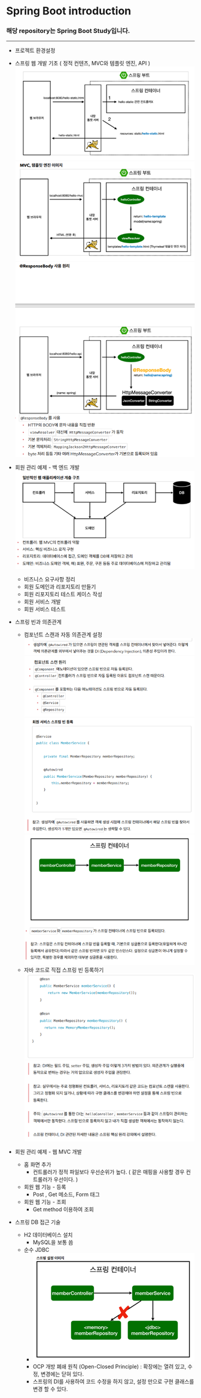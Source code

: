# Spring Boot introduction<br>
### 해당 repository는 Spring Boot Study입니다.
***
- 프로젝트 환경설정
- 스프링 웹 개발 기초 ( 정적 컨텐츠, MVC와 템플릿 엔진, API )
  ![img_4.png](img_4.png)
  ![img_5.png](img_5.png)
  ![img_6.png](img_6.png)
  
  
- 회원 관리 예제 - 백 엔드 개발
  ![img_7.png](img_7.png)
    - 비즈니스 요구사항 정리
    - 회원 도메인과 리포지토리 만들기
    - 회원 리포지토리 테스트 케이스 작성
    - 회원 서비스 개발
    - 회원 서비스 테스트
- 스프링 빈과 의존관계
    - 컴포넌트 스캔과 자동 의존관계 설정
  ![img.png](img.png)
      ![img_1.png](img_1.png)
      ![img_2.png](img_2.png)
      ![img_3.png](img_3.png)
    - 자바 코드로 직접 스프링 빈 등록하기
      ![img_8.png](img_8.png)
      ![img_9.png](img_9.png)
- 회원 관리 예제 - 웹 MVC 개발
    - 홈 화면 추가
        - 컨트롤러가 정적 파일보다 우선순위가 높다. ( 같은 매핑을 사용할 경우 컨트롤러가 우선이다. )
    - 회원 웹 기능 - 등록
        - Post , Get 메소드, Form 태그
    - 회원 웹 기능 - 조회
      - Get method 이용하여 조회
- 스프링 DB 접근 기술
    - H2 데이터베이스 설치
        - MySQL을 보통 씀
    - 순수 JDBC
        - ![img_10.png](img_10.png)
        - OCP 개방 폐쇄 원칙 (Open-Closed Principle) : 확장에는 열려 있고, 수정, 변경에는 닫혀 있다.
        - 스프링의 DI를 사용하여 코드 수정을 하지 않고, 설정 만으로 구현 클래스를 변경 할 수 있다.